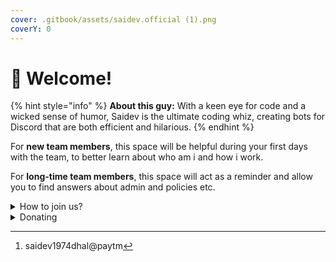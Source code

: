 ```yaml
---
cover: .gitbook/assets/saidev.official (1).png
coverY: 0
---
```


# 🤝 Welcome!

{% hint style="info" %}
**About this guy:** With a keen eye for code and a wicked sense of humor, Saidev is the ultimate coding whiz, creating bots for Discord that are both efficient and hilarious.
{% endhint %}

For **new team members**, this space will be helpful during your first days with the team, to better learn about who am i and how i work.

For **long-time team members**, this space will act as a reminder and allow you to find answers about admin and policies etc.

<details>

<summary>How to join us?</summary>

This space is designed to be read linearly, so start with our Vision, Mission & Focus and work down from there! And achive your goals and dreams together. [**Apply Here!**](collaborating/how-we-work-together.md#how-to-apply)

</details>

<details>

<summary>Donating</summary>

If you want to donate me for my work or for this efforts. Just use our official [**UPI**](#user-content-fn-1)[^1] or [**PayPal**](https://www.paypal.me/SaidevDhal).

</details>



[^1]: saidev1974dhal@paytm
